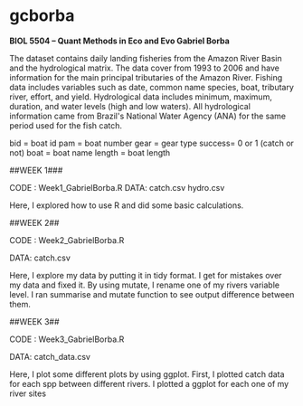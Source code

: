 # gcborba

**BIOL 5504 – Quant Methods in Eco and Evo
Gabriel Borba**

  The dataset contains daily landing fisheries from the Amazon River Basin and the hydrological matrix. The data cover from 1993 to 2006 and have information for the main principal tributaries of the Amazon River. Fishing data includes variables such as date, common name species, boat, tributary river, effort, and yield. Hydrological data includes minimum, maximum, duration, and water levels (high and low waters). All hydrological information came from Brazil's National Water Agency (ANA) for the same period used for the fish catch. 

bid = boat id
pam = boat number 
gear = gear type
success= 0 or 1 (catch or not)
boat = boat name
length = boat length 

##WEEK 1###

CODE : Week1_GabrielBorba.R
DATA: catch.csv
      hydro.csv

Here, I explored how to use R and did some basic calculations.

##WEEK 2##

CODE : Week2_GabrielBorba.R

DATA: catch.csv
      
Here, I explore my data by putting it in tidy format. I get for mistakes over my data and fixed it. By using mutate, I rename one of my rivers variable level. I ran summarise and mutate function to see output difference between them. 

##WEEK 3##

CODE : Week3_GabrielBorba.R

DATA: catch_data.csv
      
Here, I plot some different plots by using ggplot. First, I plotted catch data for each spp between different rivers. I plotted a ggplot for each one of my river sites 